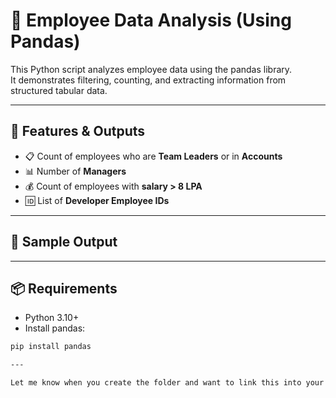 # 👔 Employee Data Analysis (Using Pandas)

This Python script analyzes employee data using the pandas library.  
It demonstrates filtering, counting, and extracting information from structured tabular data.

---

## 🧠 Features & Outputs

- 📋 Count of employees who are **Team Leaders** or in **Accounts**
- 📊 Number of **Managers**
- 💰 Count of employees with **salary > 8 LPA**
- 🆔 List of **Developer Employee IDs**

---

## 🧾 Sample Output


---

## 📦 Requirements

- Python 3.10+
- Install pandas:
```bash
pip install pandas

---

Let me know when you create the folder and want to link this into your main `README.md`. You're doing a solid job of keeping everything clean and well-organized! 🚀
